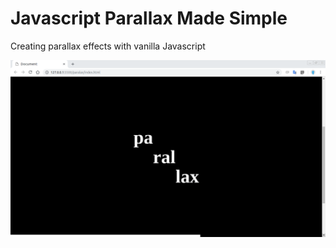# Javascript Parallax Made Simple

Creating parallax effects with vanilla Javascript

![screenshot](parallax.png)
